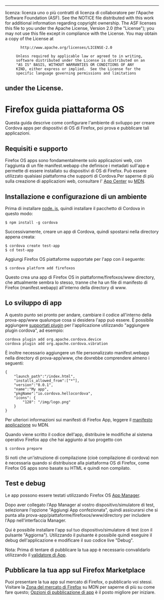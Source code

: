 * * *

licenza: licenza uno o più contratti di licenza di collaboratore per l'Apache Software Foundation (ASF). See the NOTICE file distributed with this work for additional information regarding copyright ownership. The ASF licenses this file to you under the Apache License, Version 2.0 (the "License"); you may not use this file except in compliance with the License. You may obtain a copy of the License at

           http://www.apache.org/licenses/LICENSE-2.0
    
         Unless required by applicable law or agreed to in writing,
         software distributed under the License is distributed on an
         "AS IS" BASIS, WITHOUT WARRANTIES OR CONDITIONS OF ANY
         KIND, either express or implied.  See the License for the
         specific language governing permissions and limitations
    

## under the License.

# Firefox guida piattaforma OS

Questa guida descrive come configurare l'ambiente di sviluppo per creare Cordova apps per dispositivi di OS di Firefox, poi prova e pubblicare tali applicazioni.

## Requisiti e supporto

Firefox OS apps sono fondamentalmente solo applicazioni web, con l'aggiunta di un file manifest.webapp che definisce i metadati sull'app e permette di essere installato su dispositivi di OS di Firefox. Può essere utilizzato qualsiasi piattaforma che supporti di Cordova.Per saperne di più sulla creazione di applicazioni web, consultare l' [App Center][1] su [MDN][2].

 [1]: https://developer.mozilla.org/en-US/Apps
 [2]: https://developer.mozilla.org/en-US/

## Installazione e configurazione di un ambiente

Prima di installare [node. js][3], quindi installare il pacchetto di Cordova in questo modo:

 [3]: http://nodejs.org/

    $ npm install -g cordova
    

Successivamente, creare un app di Cordova, quindi spostarsi nella directory appena creata:

    $ cordova create test-app
    $ cd test-app
    

Aggiungi Firefox OS piattaforme supportate per l'app con il seguente:

    $ cordova platform add firefoxos
    

Questo crea una app di Firefox OS in piattaforme/firefoxos/www directory, che attualmente sembra lo stesso, tranne che ha un file di manifesto di Firefox (manifest.webapp) all'interno della directory di www.

## Lo sviluppo di app

A questo punto sei pronto per andare, cambiare il codice all'interno della prova-app/www qualunque cosa si desidera l'app può essere. È possibile aggiungere [supportati plugin]() per l'applicazione utilizzando "aggiungere plugin cordova", ad esempio:

    cordova plugin add org.apache.cordova.device
    cordova plugin add org.apache.cordova.vibration
    

È inoltre necessario aggiungere un file personalizzato manifest.webapp nella directory di prova-app/www, che dovrebbe comprendere almeno i seguenti:

    { 
        "launch_path":"/index.html",
        "installs_allowed_from":["*"],
        "version":"0.0.1",
        "name":"My app",
        "pkgName":"io.cordova.hellocordova",
        "icons": {
            "128": "/img/logo.png"
        }
    }
    

Per ulteriori informazioni sui manifesti di Firefox App, leggere il [manifesto applicazione][4] su MDN.

 [4]: https://developer.mozilla.org/en-US/Apps/Developing/Manifest

Quando viene scritto il codice dell'app, distribuire le modifiche al sistema operativo Firefox app che hai aggiunto al tuo progetto con

    $ cordova prepare
    

Si noti che un'istruzione di compilazione (cioè compilazione di cordova) non è necessaria quando si distribuisce alla piattaforma OS di Firefox, come Firefox OS apps sono basate su HTML e quindi non compilato.

## Test e debug

Le app possono essere testati utilizzando Firefox OS [App Manager][5].

 [5]: https://developer.mozilla.org/en-US/Firefox_OS/Using_the_App_Manager

Dopo aver collegato l'App Manager al vostro dispositivo/simulatore di test, selezionare l'opzione "Aggiungi App confezionata", quindi assicurarsi che si punta alla prova-app/piattaforme/firefoxos/www/directory per includere l'App nell'interfaccia Manager.

Qui è possibile installare l'app sul tuo dispositivo/simulatore di test (con il pulsante "Aggiorna"). Utilizzando il pulsante è possibile quindi eseguire il debug dell'applicazione e modificare il suo codice live "Debug".

Nota: Prima di tentare di pubblicare la tua app è necessario convalidarlo utilizzando il [validatore di App][6].

 [6]: https://marketplace.firefox.com/developers/validator

## Pubblicare la tua app sul Firefox Marketplace

Puoi presentare la tua app sul mercato di Firefox, o pubblicarlo voi stessi. Visitare la [Zona del mercato di Firefox][7] su MDN per saperne di più su come fare questo; [Opzioni di pubblicazione di app][8] è il posto migliore per iniziare.

 [7]: https://developer.mozilla.org/en-US/Marketplace
 [8]: https://developer.mozilla.org/en-US/Marketplace/Publishing/Publish_options